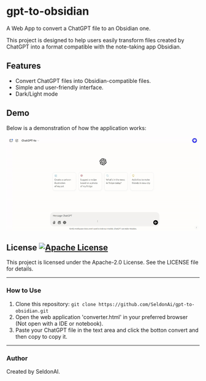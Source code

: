 # gpt-to-obsidian

A Web App to convert a ChatGPT file to an Obsidian one.

This project is designed to help users easily transform files created by ChatGPT into a format compatible with the note-taking app Obsidian.


## Features
- Convert ChatGPT files into Obsidian-compatible files.
- Simple and user-friendly interface.
- Dark/Light mode

## Demo

Below is a demonstration of how the application works:

<div align="center">
  <img src="./tutorial.gif" alt="Demo GIF of gpt-to-obsidian">
</div>

## License [![Apache License](https://img.shields.io/badge/license-Apache%202.0-blue)](LICENSE)
This project is licensed under the Apache-2.0 License. See the LICENSE file for details.

---

### How to Use
1. Clone this repository: `git clone https://github.com/SeldonAi/gpt-to-obsidian.git`
2. Open the web application 'converter.html' in your preferred browser (Not open with a IDE or notebook).
3. Paste your ChatGPT file in the text area and click the botton convert and then copy to copy it.

---

### Author
Created by SeldonAI.
